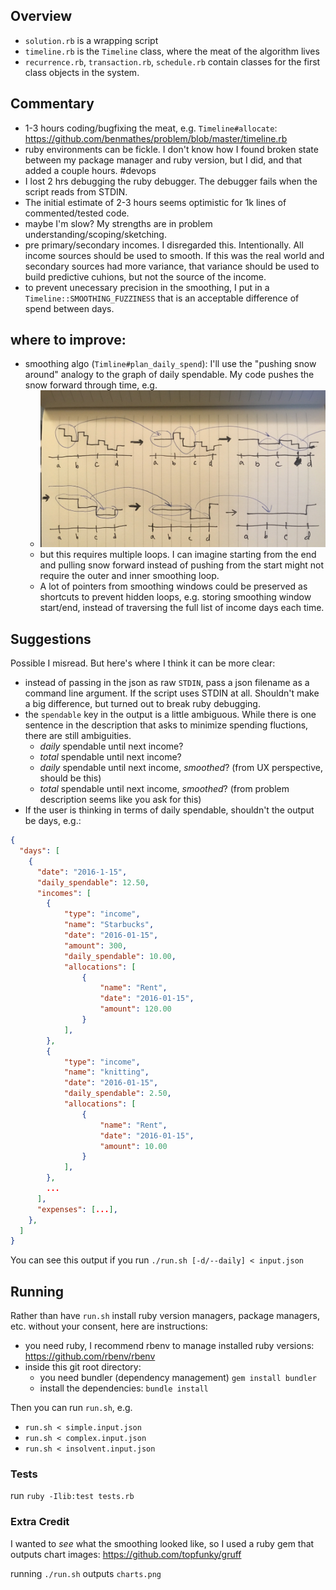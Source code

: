 ## Overview

* `solution.rb` is a wrapping script
* `timeline.rb` is the `Timeline` class, where the meat of the algorithm lives
* `recurrence.rb`, `transaction.rb`, `schedule.rb` contain classes for the first class objects in the system.


## Commentary

* 1-3 hours coding/bugfixing the meat, e.g. `Timeline#allocate`: https://github.com/benmathes/problem/blob/master/timeline.rb
* ruby environments can be fickle. I don't know how I found broken state between my package manager and ruby version, but I did, and that added a couple hours. #devops
* I lost 2 hrs debugging the ruby debugger. The debugger fails when the script reads from STDIN.
* The initial estimate of 2-3 hours seems optimistic for 1k lines of commented/tested code.
* maybe I'm slow? My strengths are in problem understanding/scoping/sketching.
* pre primary/secondary incomes. I disregarded this. Intentionally. All income sources should be used to smooth. If this was the real world and secondary sources had more variance, that variance should be used to build predictive cuhions, but not the source of the income.
* to prevent unecessary precision in the smoothing, I put in a `Timeline::SMOOTHING_FUZZINESS` that is an acceptable difference of spend between days.


## where to improve:

* smoothing algo (`Timline#plan_daily_spend`): I'll use the "pushing snow around" analogy to the graph of daily spendable. My code pushes the snow forward through time, e.g.
  * ![sketch of algorithm smoothing windows](https://github.com/benmathes/problem/blob/master/sketch_example.jpg)
  * but this requires multiple loops. I can imagine starting from the end and pulling snow forward instead of pushing from the start might not require the outer and inner smoothing loop.
  * A lot of pointers from smoothing windows could be preserved as shortcuts to prevent hidden loops, e.g. storing smoothing window start/end, instead of traversing the full list of income days each time.



## Suggestions

Possible I misread. But here's where I think it can be more clear:

* instead of passing in the json as raw `STDIN`, pass a json filename as a command line argument. If the script uses STDIN at all. Shouldn't make a big difference, but turned out to break ruby debugging.
* the `spendable` key in the output is a little ambiguous. While there is one sentence in the description that asks to minimize spending fluctions, there are still ambiguities.
  * _daily_ spendable until next income?
  * _total_ spendable until next income?
  * _daily_ spendable until next income, _smoothed_? (from UX perspective, should be this)
  * _total_ spendable until next income, _smoothed_? (from problem description seems like you ask for this)
* If the user is thinking in terms of daily spendable, shouldn't the output be days, e.g.:
```json
{
  "days": [
    {
      "date": "2016-1-15",
      "daily_spendable": 12.50,
      "incomes": [
        {
            "type": "income",
            "name": "Starbucks",
            "date": "2016-01-15",
            "amount": 300,
            "daily_spendable": 10.00,
            "allocations": [
                {
                    "name": "Rent",
                    "date": "2016-01-15",
                    "amount": 120.00
                }
            ],
        },
        {
            "type": "income",
            "name": "knitting",
            "date": "2016-01-15",
            "daily_spendable": 2.50,
            "allocations": [
                {
                    "name": "Rent",
                    "date": "2016-01-15",
                    "amount": 10.00
                }
            ],
        },
        ...
      ],
      "expenses": [...],
    },
  ]
}
```
You can see this output if you run `./run.sh [-d/--daily] < input.json`


## Running

Rather than have `run.sh` install ruby version managers, package managers, etc. without your consent, here are instructions:

* you need ruby, I recommend rbenv to manage installed ruby versions: https://github.com/rbenv/rbenv
* inside this git root directory:
  * you need bundler (dependency management) `gem install bundler`
  * install the dependencies: `bundle install`

Then you can run `run.sh`, e.g.
* `run.sh < simple.input.json`
* `run.sh < complex.input.json`
* `run.sh < insolvent.input.json`


### Tests

run `ruby -Ilib:test tests.rb`

### Extra Credit

I wanted to _see_ what the smoothing looked like, so I used a ruby gem that outputs chart images: https://github.com/topfunky/gruff

running `./run.sh` outputs `charts.png`
